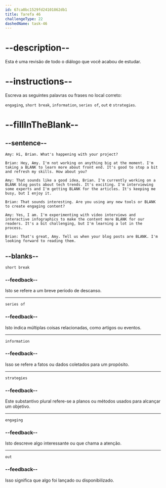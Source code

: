 ```yaml
---
id: 67ca0bc1529fd24101862db1
title: Tarefa 46
challengeType: 22
dashedName: task-46
---
```


<!-- REVIEW -->

# --description--

Esta é uma revisão de todo o diálogo que você acabou de estudar.

# --instructions--  

Escreva as seguintes palavras ou frases no local correto:

`engaging`, `short break`, `information`, `series of`, `out` e `strategies`.

# --fillInTheBlank--

## --sentence--

`Amy: Hi, Brian. What's happening with your project?`

`Brian: Hey, Amy. I'm not working on anything big at the moment. I'm taking a BLANK to learn more about front end. It's good to stop a bit and refresh my skills. How about you?`

`Amy: That sounds like a good idea, Brian. I'm currently working on a BLANK blog posts about tech trends. It's exciting. I'm interviewing some experts and I'm getting BLANK for the articles. It's keeping me busy, but I enjoy it.`

`Brian: That sounds interesting. Are you using any new tools or BLANK to create engaging content?`

`Amy: Yes, I am. I'm experimenting with video interviews and interactive infographics to make the content more BLANK for our readers. It's a bit challenging, but I'm learning a lot in the process.`

`Brian: That's great, Amy. Tell us when your blog posts are BLANK. I'm looking forward to reading them.`

## --blanks--  

`short break`

### --feedback--

Isto se refere a um breve período de descanso.

---

`series of`

### --feedback--  

Isto indica múltiplas coisas relacionadas, como artigos ou eventos.

---

`information`

### --feedback--

Isso se refere a fatos ou dados coletados para um propósito.

---

`strategies`

### --feedback--

Este substantivo plural refere-se a planos ou métodos usados para alcançar um objetivo.

---

`engaging`

### --feedback--

Isto descreve algo interessante ou que chama a atenção.

---

`out`

### --feedback--  

Isso significa que algo foi lançado ou disponibilizado.
